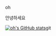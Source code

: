 oh

안녕하세요

[![oh's GitHub stats](https://github-readme-stats.vercel.app/api?username=oh)](https://github.com/anuraghazra/github-readme-stats)git